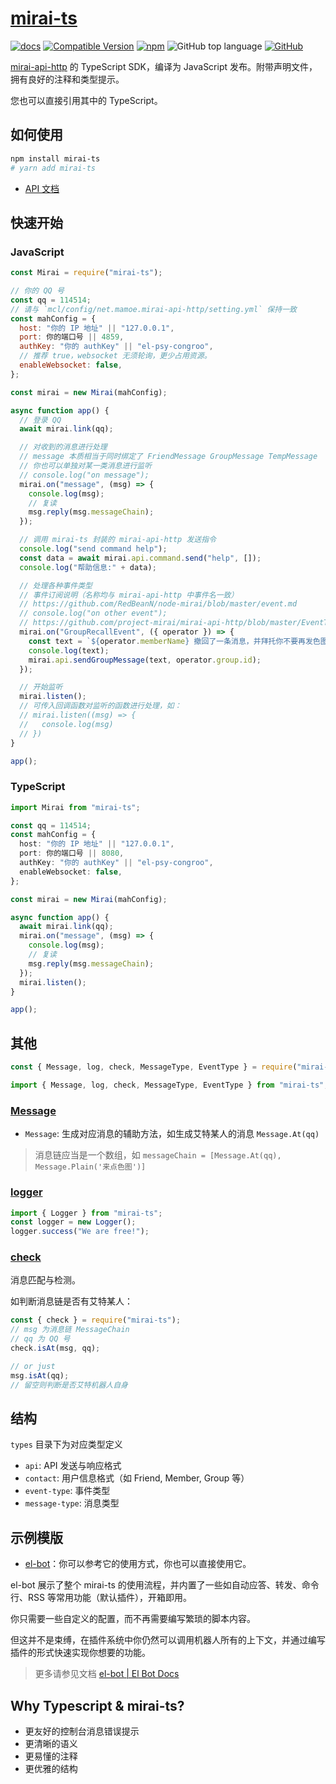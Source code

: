 # [mirai-ts](https://github.com/YunYouJun/mirai-ts)

[![docs](https://github.com/YunYouJun/mirai-ts/workflows/docs/badge.svg)](https://www.yunyoujun.cn/mirai-ts/)
[![Compatible Version](https://img.shields.io/badge/mirai--api--http-v1.9.6-blue)](https://github.com/project-mirai/mirai-api-http)
[![npm](https://img.shields.io/npm/v/mirai-ts)](https://www.npmjs.com/package/mirai-ts)
![GitHub top language](https://img.shields.io/github/languages/top/YunYouJun/mirai-ts)
[![GitHub](https://img.shields.io/github/license/YunYouJun/mirai-ts)](https://github.com/YunYouJun/mirai-ts)

<!-- [![GitHub release (latest SemVer)](https://img.shields.io/github/v/release/project-mirai/mirai-api-http?label=mirai-api-http)](https://github.com/project-mirai/mirai-api-http) -->

[mirai-api-http](https://github.com/mamoe/mirai-api-http) 的 TypeScript SDK，编译为 JavaScript 发布。附带声明文件，拥有良好的注释和类型提示。

您也可以直接引用其中的 TypeScript。

## 如何使用

```sh
npm install mirai-ts
# yarn add mirai-ts
```

- [API 文档](https://www.yunyoujun.cn/mirai-ts/)

## 快速开始

### JavaScript

```js
const Mirai = require("mirai-ts");

// 你的 QQ 号
const qq = 114514;
// 请与 `mcl/config/net.mamoe.mirai-api-http/setting.yml` 保持一致
const mahConfig = {
  host: "你的 IP 地址" || "127.0.0.1",
  port: 你的端口号 || 4859,
  authKey: "你的 authKey" || "el-psy-congroo",
  // 推荐 true，websocket 无须轮询，更少占用资源。
  enableWebsocket: false,
};

const mirai = new Mirai(mahConfig);

async function app() {
  // 登录 QQ
  await mirai.link(qq);

  // 对收到的消息进行处理
  // message 本质相当于同时绑定了 FriendMessage GroupMessage TempMessage
  // 你也可以单独对某一类消息进行监听
  // console.log("on message");
  mirai.on("message", (msg) => {
    console.log(msg);
    // 复读
    msg.reply(msg.messageChain);
  });

  // 调用 mirai-ts 封装的 mirai-api-http 发送指令
  console.log("send command help");
  const data = await mirai.api.command.send("help", []);
  console.log("帮助信息:" + data);

  // 处理各种事件类型
  // 事件订阅说明（名称均与 mirai-api-http 中事件名一致）
  // https://github.com/RedBeanN/node-mirai/blob/master/event.md
  // console.log("on other event");
  // https://github.com/project-mirai/mirai-api-http/blob/master/EventType.md#群消息撤回
  mirai.on("GroupRecallEvent", ({ operator }) => {
    const text = `${operator.memberName} 撤回了一条消息，并拜托你不要再发色图了。`;
    console.log(text);
    mirai.api.sendGroupMessage(text, operator.group.id);
  });

  // 开始监听
  mirai.listen();
  // 可传入回调函数对监听的函数进行处理，如：
  // mirai.listen((msg) => {
  //   console.log(msg)
  // })
}

app();
```

### TypeScript

```ts
import Mirai from "mirai-ts";

const qq = 114514;
const mahConfig = {
  host: "你的 IP 地址" || "127.0.0.1",
  port: 你的端口号 || 8080,
  authKey: "你的 authKey" || "el-psy-congroo",
  enableWebsocket: false,
};

const mirai = new Mirai(mahConfig);

async function app() {
  await mirai.link(qq);
  mirai.on("message", (msg) => {
    console.log(msg);
    // 复读
    msg.reply(msg.messageChain);
  });
  mirai.listen();
}

app();
```

## 其他

```js
const { Message, log, check, MessageType, EventType } = require("mirai-ts");
```

```ts
import { Message, log, check, MessageType, EventType } from "mirai-ts";
```

### [Message](https://www.yunyoujun.cn/mirai-ts/modules/_src_message_.html)

- `Message`: 生成对应消息的辅助方法，如生成艾特某人的消息 `Message.At(qq)`

> 消息链应当是一个数组，如 `messageChain = [Message.At(qq), Message.Plain('来点色图')]`

### [logger](https://www.yunyoujun.cn/mirai-ts/modules/_src_utils_logger_.html)

```ts
import { Logger } from "mirai-ts";
const logger = new Logger();
logger.success("We are free!");
```

### [check](https://www.yunyoujun.cn/mirai-ts/modules/_src_utils_check_.html)

消息匹配与检测。

如判断消息链是否有艾特某人：

```js
const { check } = require("mirai-ts");
// msg 为消息链 MessageChain
// qq 为 QQ 号
check.isAt(msg, qq);

// or just
msg.isAt(qq);
// 留空则判断是否艾特机器人自身
```

## 结构

`types` 目录下为对应类型定义

- `api`: API 发送与响应格式
- `contact`: 用户信息格式（如 Friend, Member, Group 等）
- `event-type`: 事件类型
- `message-type`: 消息类型

## 示例模版

- [el-bot](https://github.com/YunYouJun/el-bot/)：你可以参考它的使用方式，你也可以直接使用它。

el-bot 展示了整个 mirai-ts 的使用流程，并内置了一些如自动应答、转发、命令行、RSS 等常用功能（默认插件），开箱即用。

你只需要一些自定义的配置，而不再需要编写繁琐的脚本内容。

但这并不是束缚，在插件系统中你仍然可以调用机器人所有的上下文，并通过编写插件的形式快速实现你想要的功能。

> 更多请参见文档 [el-bot | El Bot Docs](https://docs.bot.elpsy.cn/)

## Why Typescript & mirai-ts?

- 更友好的控制台消息错误提示
- 更清晰的语义
- 更易懂的注释
- 更优雅的结构
